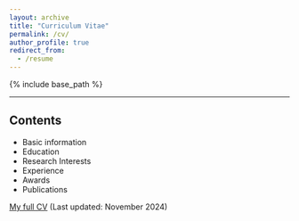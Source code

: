 ```yaml
---
layout: archive
title: "Curriculum Vitae"
permalink: /cv/
author_profile: true
redirect_from:
  - /resume
---
```


{% include base_path %}

----

## **Contents**

- Basic information
- Education 
- Research Interests
- Experience
- Awards
- Publications

 [My full CV](../files/CV_cxh.pdf) (Last updated: November 2024)
